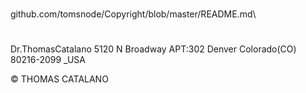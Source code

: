#

github.com/tomsnode/Copyright/blob/master/README.md\

#
Dr.ThomasCatalano 5120 N Broadway APT:302 Denver Colorado(CO) 80216-2099 _USA

© THOMAS CATALANO
